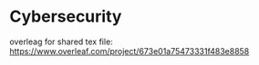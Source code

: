 # Cybersecurity

overleag for shared tex file: https://www.overleaf.com/project/673e01a75473331f483e8858
